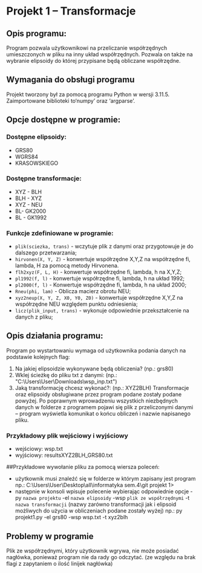 # Projekt 1 – Transformacje
## Opis programu:
Program pozwala użytkownikowi na przeliczanie współrzędnych umieszczonych w pliku na inny układ współrzędnych. Pozwala on także na wybranie elipsoidy do której przypisane będą obliczane współrzędne.  

## Wymagania do obsługi  programu
Projekt tworzony był za pomocą programu Python w wersji 3.11.5.
Zaimportowane biblioteki to‘numpy’ oraz ‘argparse’. 

## Opcje dostępne w programie:
### Dostępne elipsoidy:
* GRS80
* WGRS84
* KRASOWSKIEGO

### Dostępne transformacje: 
* XYZ - BLH
* BLH - XYZ
* XYZ - NEU
* BL- GK2000
* BL - GK1992

### Funkcje zdefiniowane w programie:
- `plik(sciezka, trans)` - wczytuje plik z danymi oraz przygotowuje je do dalszego przetwarzania;
- `hirvonen(X, Y, Z)` - konwertuje współrzędne X,Y,Z na współrzędne fi, lambda, H za pomocą metody Hirvonena.
- `flh2xyz(F, L, H)` - konwertuje współrzędne fi, lambda, h na X,Y,Z;
- `pl1992(f, l)` - konwertuje współrzędne fi, lambda, h na układ 1992;
- `pl2000(f, l)` - Konwertuje współrzędne fi, lambda, h na układ 2000;
- `Rneu(phi, lam)` - Oblicza macierz obrotu NEU;
- `xyz2neup(X, Y, Z, X0, Y0, Z0)` - konwertuje współrzędne X,Y,Z na współrzędne NEU względem punktu odniesienia;
- `licz(plik_input, trans)` - wykonuje odpowiednie przekształcenie na danych z pliku;

## Opis działania programu:
Program po wystartowaniu wymaga od użytkownika podania danych na podstawie kolejnych flag:
1.  Na jakiej elipsoidzie wykonywane będą obliczenia? (np.: grs80)
2.  Wklej ścieżkę do pliku txt z danymi: (np.: "C:\Users\User\Downloads\wsp_inp.txt")
3. Jaką transformację chcesz wykonać?: (np.: XYZ2BLH)
Transformacje oraz elipsoidy obsługiwane przez program podane zostały podane powyżej.
Po poprawnym wprowadzeniu wszystkich niezbędnych danych w folderze z programem pojawi się plik z przeliczonymi danymi – program wyświetla komunikat o końcu obliczeń i nazwie napisanego pliku.

### Przykładowy plik wejściowy i wyjściowy
* wejściowy: wsp.txt
* wyjściowy: resultsXYZ2BLH_GRS80.txt

##Przykładowe wywołanie pliku za pomocą wiersza poleceń:
* użytkownik musi znaleźć się w folderze w którym zapisany jest program
np.: C:\Users\User\Desktop\all\informatyka sem.4\git projekt 1>
* następnie w konsoli wpisuje polecenie wybierając odpowiednie opcje - py `nazwa projektu` -el `nazwa elipsoidy` -wsp `plik ze współrzędnymi` -t `nazwa transformacji` (nazwy zarówno transformacji jak i elipsoid możliwych do użycia w obliczeniach podane zostały wyżej)
np.: py projekt1.py -el grs80 -wsp wsp.txt -t xyz2blh

## Problemy w programie 
Plik ze współrzędnymi, który użytkownik wgrywa, nie może posiadać nagłówka, ponieważ program nie da rady go odczytać. (ze względu na brak flagi z zapytaniem o ilość linijek nagłówka)

